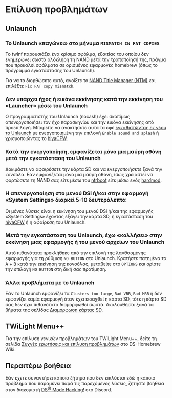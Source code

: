 # Επίλυση προβλημάτων

## Unlaunch

### Το Unlaunch «παγώνει» στο μήνυμα `MISMATCH IN FAT COPIES`

Το twlnf παρουσιάζει ένα κρίσιμο σφάλμα, εξαιτίας του οποίου δεν ενημερώνει σωστά ολόκληρη τη NAND μετά την τροποποίησή της, πράγμα που προκαλεί σφάλματα σε ορισμένες εφαρμογές homebrew (όπως το πρόγραμμα εγκατάστασης του Unlaunch).

Για να το διορθώσετε αυτό, ανοίξτε το [NAND Title Manager (NTM)](https://github.com/Epicpkmn11/NTM/releases) και επιλέξτε `Fix FAT copy mismatch`.

### Δεν υπάρχει ήχος ή εικόνα εκκίνησης κατά την εκκίνηση του «Launcher» μέσω του Unlaunch

Ο προγραμματιστής του Unlaunch (nocash) έχει σκοπίμως απενεργοποιήσει τον ήχο παρασκηνίου και την εικόνα εκκίνησης από προεπιλογή. Μπορείτε να ανακτήσετε αυτά τα εφέ [εγκαθιστώντας εκ νέου το Unlaunch](installing-unlaunch.html) με ενεργοποιημένη την επιλογή `Enable sound and splash` ή χρισμοποιώντας το [hiyaCFW](https://wiki.ds-homebrew.com/hiyacfw/installing).

### Κατά την ενεργοποίηση, εμφανίζεται μόνο μια μαύρη οθόνη μετά την εγκατάσταση του Unlaunch

Δοκιμάστε να αφαιρέσετε την κάρτα SD και να ενεργοποιήσετε ξανά την κονσόλα. Εάν εμφανίζεται μόνο μια μαύρη οθόνη, ίσως χρειαστεί να φορτώσετε τη NAND σας είτε μέσω του [ntrboot](https://wiki.ds-homebrew.com/ds-index/ntrboot) είτε μέσω ενός [hardmod](https://wiki.ds-homebrew.com/ds-index/hardmod).

### Η απενεργοποίηση στο μενού DSi ή/και στην εφαρμογή «System Settings» διαρκεί 5-10 δευτερόλεπτα

Οι μόνες λύσεις είναι η εκκίνηση του μενού DSi ή/και της εφαρμογής «System Settings» έχοντας εξάγει την κάρτα SD, η εγκατάσταση του [hiyaCFW](https://wiki.ds-homebrew.com/hiyacfw/installing) ή η αφαίρεση του Unlaunch.

### Μετά την εγκατάσταση του Unlaunch, έχω «κολλήσει» στην εκκίνηση μιας εφαρμογής ή του μενού αρχείων του Unlaunch

Αυτό πιθανότατα προκλήθηκε από την επιλογή της λανθασμένης εφαρμογής για τη ρύθμιση `NO BUTTON` στο Unlaunch. Κρατήστε πατημένα τα <kbd class="face">A</kbd> + <kbd class="face">B</kbd> κατά την εκκίνηση της κονσόλας, μεταβείτε στο `OPTIONS` και ορίστε την επιλογή `NO BUTTON` στη δική σας προτίμηση.

### Άλλα προβλήματα με το Unlaunch

Εάν το Unlaunch εμφανίζει τα `Clusters too large`, `Bad VBR`, `Bad MBR` ή δεν εμφανίζει καμία εφαρμογή όταν έχει εισαχθεί η κάρτα SD, τότε η κάρτα SD σας δεν έχει πιθανότατα διαμορφωθεί σωστά. Ακολουθήστε ξανά τα βήματα της σελίδας [Διαμόρφωση κάρτας SD](sd-card-setup.html).

## TWiLight Menu++

Για την επίλυση γενικών προβλημάτων του TWiLight Menu++, δείτε τη σελίδα [Συχνές ερωτήσεις και επίλυση προβλημάτων](https://wiki.ds-homebrew.com/twilightmenu/faq) στο DS-Homebrew Wiki.

## Περαιτέρω βοήθεια

Εάν έχετε συναντήσει κάποιο ζήτημα που δεν επιλύεται εδώ ή κάποιο πρόβλημα που παραμένει παρά τις παρεχόμενες λύσεις, ζητήστε βοήθεια στον διακομιστή [DS<sup>(i)</sup> Mode Hacking!](https://discord.gg/fCzqcWteC4) στο Discord.
